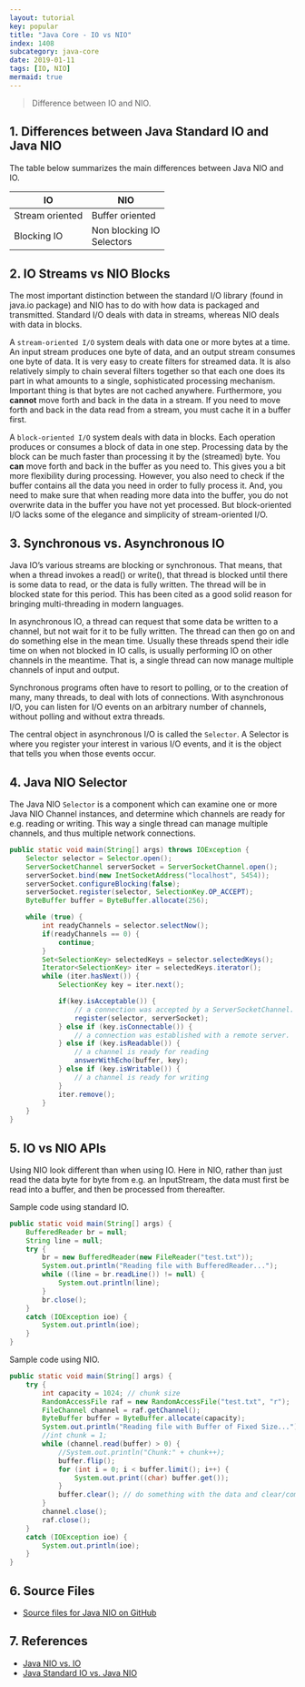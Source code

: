 ```yaml
---
layout: tutorial
key: popular
title: "Java Core - IO vs NIO"
index: 1408
subcategory: java-core
date: 2019-01-11
tags: [IO, NIO]
mermaid: true
---
```


> Difference between IO and NIO.

## 1. Differences between Java Standard IO and Java NIO
The table below summarizes the main differences between Java NIO and IO.

|  IO  | NIO   |
| ------------ | ------------ |
| Stream oriented  | Buffer oriented  |
| Blocking IO  | Non blocking IO <br/>Selectors  |

## 2. IO Streams vs NIO Blocks
The most important distinction between the standard I/O library (found in java.io package) and NIO has to do with how data is packaged and transmitted. Standard I/O deals with data in streams, whereas NIO deals with data in blocks.

A `stream-oriented I/O` system deals with data one or more bytes at a time. An input stream produces one byte of data, and an output stream consumes one byte of data. It is very easy to create filters for streamed data. It is also relatively simply to chain several filters together so that each one does its part in what amounts to a single, sophisticated processing mechanism. Important thing is that bytes are not cached anywhere. Furthermore, you **cannot** move forth and back in the data in a stream. If you need to move forth and back in the data read from a stream, you must cache it in a buffer first.

A `block-oriented I/O` system deals with data in blocks. Each operation produces or consumes a block of data in one step. Processing data by the block can be much faster than processing it by the (streamed) byte. You **can** move forth and back in the buffer as you need to. This gives you a bit more flexibility during processing. However, you also need to check if the buffer contains all the data you need in order to fully process it. And, you need to make sure that when reading more data into the buffer, you do not overwrite data in the buffer you have not yet processed. But block-oriented I/O lacks some of the elegance and simplicity of stream-oriented I/O.

## 3. Synchronous vs. Asynchronous IO
Java IO’s various streams are blocking or synchronous. That means, that when a thread invokes a read() or write(), that thread is blocked until there is some data to read, or the data is fully written. The thread will be in blocked state for this period. This has been cited as a good solid reason for bringing multi-threading in modern languages.

In asynchronous IO, a thread can request that some data be written to a channel, but not wait for it to be fully written. The thread can then go on and do something else in the mean time. Usually these threads spend their idle time on when not blocked in IO calls, is usually performing IO on other channels in the meantime. That is, a single thread can now manage multiple channels of input and output.

Synchronous programs often have to resort to polling, or to the creation of many, many threads, to deal with lots of connections. With asynchronous I/O, you can listen for I/O events on an arbitrary number of channels, without polling and without extra threads.

The central object in asynchronous I/O is called the `Selector`. A Selector is where you register your interest in various I/O events, and it is the object that tells you when those events occur.

## 4. Java NIO Selector
The Java NIO `Selector` is a component which can examine one or more Java NIO Channel instances, and determine which channels are ready for e.g. reading or writing. This way a single thread can manage multiple channels, and thus multiple network connections.
```java
public static void main(String[] args) throws IOException {
    Selector selector = Selector.open();
    ServerSocketChannel serverSocket = ServerSocketChannel.open();
    serverSocket.bind(new InetSocketAddress("localhost", 5454));
    serverSocket.configureBlocking(false);
    serverSocket.register(selector, SelectionKey.OP_ACCEPT);
    ByteBuffer buffer = ByteBuffer.allocate(256);

    while (true) {
        int readyChannels = selector.selectNow();
        if(readyChannels == 0) {
            continue;
        }
        Set<SelectionKey> selectedKeys = selector.selectedKeys();
        Iterator<SelectionKey> iter = selectedKeys.iterator();
        while (iter.hasNext()) {
            SelectionKey key = iter.next();

            if(key.isAcceptable()) {
                // a connection was accepted by a ServerSocketChannel.
                register(selector, serverSocket);
            } else if (key.isConnectable()) {
                // a connection was established with a remote server.
            } else if (key.isReadable()) {
                // a channel is ready for reading
                answerWithEcho(buffer, key);
            } else if (key.isWritable()) {
                // a channel is ready for writing
            }
            iter.remove();
        }
    }
}
```
## 5. IO vs NIO APIs
Using NIO look different than when using IO. Here in NIO, rather than just read the data byte for byte from e.g. an InputStream, the data must first be read into a buffer, and then be processed from thereafter.

Sample code using standard IO.
```java
public static void main(String[] args) {
    BufferedReader br = null;
    String line = null;
    try {
        br = new BufferedReader(new FileReader("test.txt"));
        System.out.println("Reading file with BufferedReader...");
        while ((line = br.readLine()) != null) {
            System.out.println(line);
        }
        br.close();
    }
    catch (IOException ioe) {
        System.out.println(ioe);
    }
}
```
Sample code using NIO.
```java
public static void main(String[] args) {
    try {
        int capacity = 1024; // chunk size
        RandomAccessFile raf = new RandomAccessFile("test.txt", "r");
        FileChannel channel = raf.getChannel();
        ByteBuffer buffer = ByteBuffer.allocate(capacity);
        System.out.println("Reading file with Buffer of Fixed Size...");
        //int chunk = 1;
        while (channel.read(buffer) > 0) {
            //System.out.println("Chunk:" + chunk++);
            buffer.flip();
            for (int i = 0; i < buffer.limit(); i++) {
                System.out.print((char) buffer.get());
            }
            buffer.clear(); // do something with the data and clear/compact it.
        }
        channel.close();
        raf.close();
    }
    catch (IOException ioe) {
        System.out.println(ioe);
    }
}
```

## 6. Source Files
* [Source files for Java NIO on GitHub](https://github.com/jojozhuang/java-programming/tree/master/java-core-nio)

## 7. References
* [Java NIO vs. IO](http://tutorials.jenkov.com/java-nio/nio-vs-io.html)
* [Java Standard IO vs. Java NIO](https://howtodoinjava.com/java/io/difference-between-standard-io-and-nio/)
